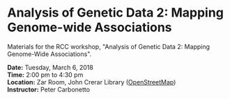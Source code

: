 # Analysis of Genetic Data 2: Mapping Genome-wide Associations

Materials for the RCC workshop, "Analysis of Genetic Data 2: Mapping
Genome-Wide Associations".

**Date:** Tuesday, March 6, 2018<br>
**Time:** 2:00 pm to 4:30 pm<br>
**Location:** Zar Room, John Crerar Library
([OpenStreetMap](https://www.openstreetmap.org/search?query=john%20crerar%20library#map=18/41.79053/-87.60282))<br>
**Instructor:** Peter Carbonetto

